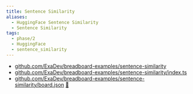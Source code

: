 ```yaml
---
title: Sentence Similarity
aliases:
  - HuggingFace Sentence Similarity
  - Sentence Similarity
tags:
  - phase/2
  - HuggingFace
  - sentence_similarity
---
```


- [github.com/ExaDev/breadboard-examples/sentence-similarity](https://github.com/ExaDev/breadboard-examples/blob/main/src/examples/sentence-similarity)
- [github.com/ExaDev/breadboard-examples/sentence-similarity/index.ts](https://github.com/ExaDev/breadboard-examples/blob/main/src/examples/sentence-similarity/index.ts)
- [github.com/ExaDev/breadboard-examples/sentence-similarity/board.json](https://github.com/ExaDev/breadboard-examples/blob/main/src/examples/sentence-similarity/board.json) [🔗](https://breadboard-ai.web.app/?mode=list&board=https://raw.githubusercontent.com/ExaDev/breadboard-examples/main/src/examples/sentence-similarity/board.json)
